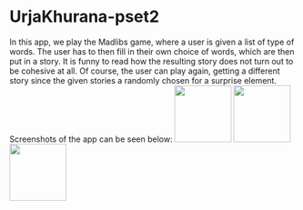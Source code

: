 # UrjaKhurana-pset2
In this app, we play the Madlibs game, where a user is given a list of type of words. 
The user has to then fill in their own choice of words, which are then put in a story.
It is funny to read how the resulting story does not turn out to be cohesive at all. 
Of course, the user can play again, getting a different story since the given stories a randomly chosen for a surprise element. 
Screenshots of the app can be seen below: 
<img src="https://cloud.githubusercontent.com/assets/10434310/20211657/c7d7aad0-a7ff-11e6-9791-d538a6357d78.png" width="100">
<img src="https://cloud.githubusercontent.com/assets/10434310/20211658/c7d8d054-a7ff-11e6-97c5-9d478037b665.png" width="100">
<img src="https://cloud.githubusercontent.com/assets/10434310/20211659/c7d922e8-a7ff-11e6-8529-eab29c332e56.png" width="100">

